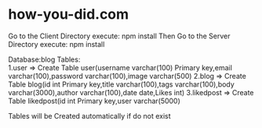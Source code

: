 # how-you-did.com

Go to the Client Directory execute:
  npm install
Then Go to the Server Directory execute:
  npm install
  
Database:blog
Tables:\
1.user  => Create Table user(username varchar(100) Primary key,email varchar(100),password varchar(100),image varchar(500)
2.blog => Create Table blog(id int Primary key,title varchar(100),tags varchar(100),body varchar(3000),author varchar(100),date date,Likes int)
3.likedpost => Create Table likedpost(id int Primary key,user varchar(5000)

Tables will be Created automatically if do not exist
